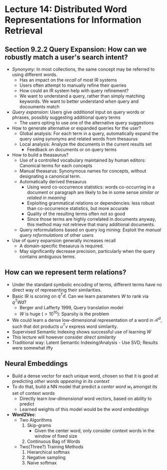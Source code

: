 # Lecture 14: Distributed Word Representations for Information Retrieval

## Section 9.2.2 Query Expansion: How can we robustly match a user's search intent?

- *Synonymy*: In most collections, the same concept may be referred to using different words.
    - Has an impact on the *recall* of most IR systems
    - Users often attempt to manually refine their queries
    - How could an IR system help with query refinement?
    - We want to understand a query, rather than simply matching keywords. We want to better understand *when* query and docouments match
- *Query expansion*: Users give *additional* input on query words or phrases, possibly suggesting additional query terms
    - The users opting to use one of the alternative query suggestions
- How to generate alternative or expanded queries for the user?
    - Global analysis: For each term in a query, automatically expand the query using synonyms and related words from thesaurus
    - Local analysis: Analyze the documents in the current results set
        - Feedback on documents or on query terms
- How to build a theasaurus?
    - Use of a controlled vocabulary maintained by human editors: Canonical terms for each concepts
    - Manual theasarus: Synonymous names for concepts, without designating a canonical term.
    - Automatically derived thesaurus
        - Using word co-occurrence statistics: words co-occurring in a document or paragraph are likely to be in some sense *similar or related in meaning*
        - Exploiting grammatical relations or dependencies: less robust than co-occurrence statistics, but more accurate
        - Quality of the resulting terms often not so good
        - Since those terms are highly correlated in documents anyway, this method may not retrieve that many additional documents.
    - Query reformulations based on query log mining: Exploit the *manual query reformulations* of other users
- Use of query expansion generally increases recall
    - A domain-specific thesaurus is required.
    - May significantly decrease precision, particularly when the query contains ambiguous terms.

## How can we represent term relations?

- Under the standard symbolic encoding of terms, different terms have no direct way of representing their similarities.
- Basic IR is scoring on $q^Td$. Can we learn parameters $W$ to rank via $q^TWd$?
    - Berger and Lafferty 1999, Query translation model
    - $W$ is huge ($> 10^{10}$): Sparsity is the problem
- We could learn a dense low-dimensional representation of a word in $\mathcal{R}^d$, such that dot products $u^Tv$ express word similarity.
- Supervised Semantic Indexing shows successful use of learning $W$
- This lecture will however consider *direct similarity*
- Traditional way: Latent Semantic Indexing/Analysis - Use SVD; Results were somewhat iffy

## Neural Embeddings

- Build a dense vector for each unique word, chosen so that it is good at predicting *other words appearing in its context*
- To do that, build a NN model that predict a *center word* $w_t$ amongst its set of context words
    - Directly learn *low-dimensional* word vectors, based on ability to predict
    - Learned weights of this model would be the *word embeddings*
- **Word2Vec**:
    - Two Algorithms
        1. Skip-grams
            - Given the center word, only consider context words in the window of fixed size
        2. Continuous Bag of Words
    - Two(Three?) Training Methods
        1. Hierarchical softmax
        2. Negative sampling
        3. Naive softmax